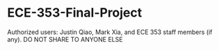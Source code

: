 # ECE-353-Final-Project
Authorized users: Justin Qiao, Mark Xia, and ECE 353 staff members (if any). DO NOT SHARE TO ANYONE ELSE
